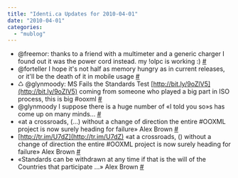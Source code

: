 ```yaml
---
title: "Identi.ca Updates for 2010-04-01"
date: "2010-04-01"
categories: 
  - "mublog"
---
```


- @freemor: thanks to a friend with a multimeter and a generic charger I found out it was the power cord instead. my !olpc is working :) [#](http://identi.ca/notice/26816055)
- @forteller I hope it's not half as memory hungry as in current releases, or it'll be the death of it in mobile usage [#](http://identi.ca/notice/26870993)
- ♺ @glynmoody: MS Fails the Standards Test [http://bit.ly/9oZlV5](http://bit.ly/9oZlV5) coming from someone who played a big part in ISO process, this is big #ooxml [#](http://identi.ca/notice/26875815)
- @glynmoody I suppose there is a huge number of «I told you so»s has come up on many minds... [#](http://identi.ca/notice/26875907)
- «at a crossroads, (...) without a change of direction the entire #OOXML project is now surely heading for failure» Alex Brown [#](http://identi.ca/notice/26876015)
- [http://tr.im/U7dZ](http://tr.im/U7dZ) «at a crossroads, () without a change of direction the entire #OOXML project is now surely heading for failure» Alex Brown [#](http://identi.ca/notice/26876093)
- «Standards can be withdrawn at any time if that is the will of the Countries that participate ...» Alex Brown [#](http://identi.ca/notice/26876445)
